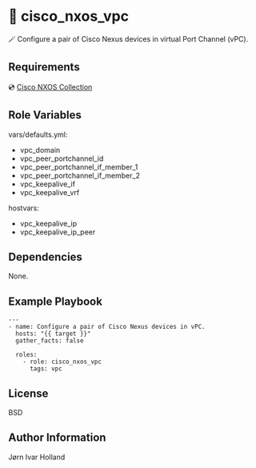 👯 cisco\_nxos\_vpc
===================

🪄 Configure a pair of Cisco Nexus devices in virtual Port Channel (vPC).

Requirements
------------

💿 [Cisco NXOS Collection](https://galaxy.ansible.com/cisco/nxos)

Role Variables
--------------

vars/defaults.yml:
- vpc\_domain
- vpc\_peer\_portchannel\_id
- vpc\_peer\_portchannel\_if\_member\_1
- vpc\_peer\_portchannel\_if\_member\_2
- vpc\_keepalive\_if
- vpc\_keepalive\_vrf

hostvars:
- vpc\_keepalive\_ip
- vpc\_keepalive\_ip\_peer

Dependencies
------------

None.

Example Playbook
----------------

    ---
    - name: Configure a pair of Cisco Nexus devices in vPC.
      hosts: "{{ target }}"
      gather_facts: false

      roles:
        - role: cisco_nxos_vpc
          tags: vpc

License
-------

BSD

Author Information
------------------

Jørn Ivar Holland
